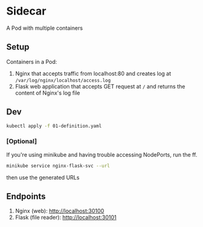 # Sidecar
A Pod with multiple containers

## Setup
Containers in a Pod:
1. Nginx that accepts traffic from localhost:80 and creates log at `/var/log/nginx/localhost/access.log`
1. Flask web application that accepts GET request at `/` and returns the content of Nginx's log file

## Dev
```sh
kubectl apply -f 01-definition.yaml
```

### [Optional]
If you're using minikube and having trouble accessing NodePorts, run the ff.
```sh
minikube service nginx-flask-svc --url
```
then use the generated URLs

## Endpoints
1. Nginx (web): [http://localhost:30100](http://localhost:30100)
1. Flask (file reader): [http://localhost:30101](http://localhost:30101)